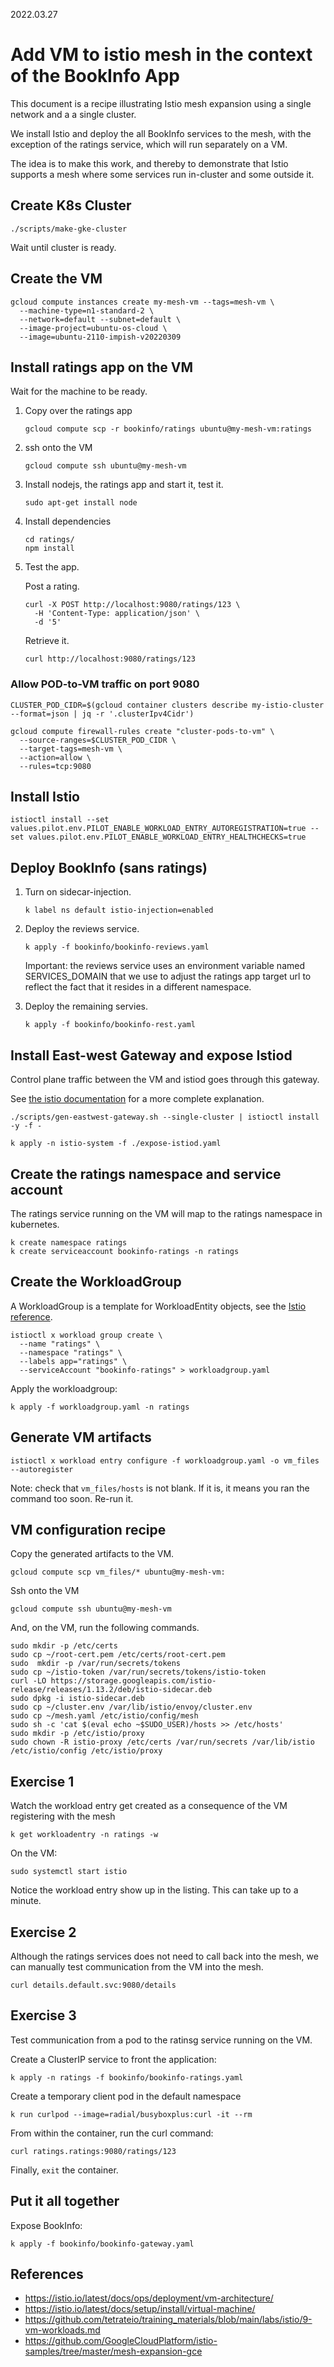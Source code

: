 2022.03.27

# Add VM to istio mesh in the context of the BookInfo App

This document is a recipe illustrating Istio mesh expansion using a single network and a a single cluster.

We install Istio and deploy the all BookInfo services to the mesh, with the exception of the ratings service, which will run separately on a VM.

The idea is to make this work, and thereby to demonstrate that Istio supports a mesh where some services run in-cluster and some outside it.

## Create K8s Cluster

```shell
./scripts/make-gke-cluster
```

Wait until cluster is ready.

## Create the VM

```shell
gcloud compute instances create my-mesh-vm --tags=mesh-vm \
  --machine-type=n1-standard-2 \
  --network=default --subnet=default \
  --image-project=ubuntu-os-cloud \
  --image=ubuntu-2110-impish-v20220309
```

## Install ratings app on the VM

Wait for the machine to be ready.

1. Copy over the ratings app

    ```shell
    gcloud compute scp -r bookinfo/ratings ubuntu@my-mesh-vm:ratings
    ```

1. ssh onto the VM

    ```shell
    gcloud compute ssh ubuntu@my-mesh-vm
    ```

1. Install nodejs, the ratings app and start it, test it.

    ```shell
    sudo apt-get install node
    ```

1. Install dependencies

    ```shell
    cd ratings/
    npm install
    ```

1. Test the app.

    Post a rating.

    ```shell
    curl -X POST http://localhost:9080/ratings/123 \
      -H 'Content-Type: application/json' \
      -d '5'
    ```

    Retrieve it.

    ```shell
    curl http://localhost:9080/ratings/123
    ```

### Allow POD-to-VM traffic on port 9080

```shell
CLUSTER_POD_CIDR=$(gcloud container clusters describe my-istio-cluster --format=json | jq -r '.clusterIpv4Cidr')

gcloud compute firewall-rules create "cluster-pods-to-vm" \
  --source-ranges=$CLUSTER_POD_CIDR \
  --target-tags=mesh-vm \
  --action=allow \
  --rules=tcp:9080
```

## Install Istio

```shell
istioctl install --set values.pilot.env.PILOT_ENABLE_WORKLOAD_ENTRY_AUTOREGISTRATION=true --set values.pilot.env.PILOT_ENABLE_WORKLOAD_ENTRY_HEALTHCHECKS=true
```

## Deploy BookInfo (sans ratings)

1. Turn on sidecar-injection.

    ```shell
    k label ns default istio-injection=enabled
    ```

1. Deploy the reviews service.

    ```shell
    k apply -f bookinfo/bookinfo-reviews.yaml
    ```

    Important: the reviews service uses an environment variable named SERVICES_DOMAIN that we use to adjust the ratings app target url to reflect the fact that it resides in a different namespace.

1. Deploy the remaining servies.

    ```shell
    k apply -f bookinfo/bookinfo-rest.yaml
    ```

## Install East-west Gateway and expose Istiod

Control plane traffic between the VM and istiod goes through this gateway.

See [the istio documentation](https://istio.io/latest/docs/ops/deployment/vm-architecture/) for a more complete explanation.

```shell
./scripts/gen-eastwest-gateway.sh --single-cluster | istioctl install -y -f -
```

```shell
k apply -n istio-system -f ./expose-istiod.yaml
```

## Create the ratings namespace and service account

The ratings service running on the VM will map to the ratings namespace in kubernetes.

```shell
k create namespace ratings
k create serviceaccount bookinfo-ratings -n ratings
```

## Create the WorkloadGroup

A WorkloadGroup is a template for WorkloadEntity objects, see the [Istio reference](https://istio.io/latest/docs/reference/config/networking/workload-group/).

```shell
istioctl x workload group create \
  --name "ratings" \
  --namespace "ratings" \
  --labels app="ratings" \
  --serviceAccount "bookinfo-ratings" > workloadgroup.yaml
```

Apply the workloadgroup:

```shell
k apply -f workloadgroup.yaml -n ratings
```

## Generate VM artifacts

```shell
istioctl x workload entry configure -f workloadgroup.yaml -o vm_files --autoregister
```

Note: check that `vm_files/hosts` is not blank. If it is, it means you ran the command too soon.  Re-run it.

## VM configuration recipe

Copy the generated artifacts to the VM.

```shell
gcloud compute scp vm_files/* ubuntu@my-mesh-vm:
```

Ssh onto the VM

```shell
gcloud compute ssh ubuntu@my-mesh-vm
```

And, on the VM, run the following commands.

```
sudo mkdir -p /etc/certs
sudo cp ~/root-cert.pem /etc/certs/root-cert.pem
sudo  mkdir -p /var/run/secrets/tokens
sudo cp ~/istio-token /var/run/secrets/tokens/istio-token
curl -LO https://storage.googleapis.com/istio-release/releases/1.13.2/deb/istio-sidecar.deb
sudo dpkg -i istio-sidecar.deb
sudo cp ~/cluster.env /var/lib/istio/envoy/cluster.env
sudo cp ~/mesh.yaml /etc/istio/config/mesh
sudo sh -c 'cat $(eval echo ~$SUDO_USER)/hosts >> /etc/hosts'
sudo mkdir -p /etc/istio/proxy
sudo chown -R istio-proxy /etc/certs /var/run/secrets /var/lib/istio /etc/istio/config /etc/istio/proxy
```

## Exercise 1

Watch the workload entry get created as a consequence of the VM registering with the mesh

```shell
k get workloadentry -n ratings -w
```

On the VM:

```shell
sudo systemctl start istio
```

Notice the workload entry show up in the listing.  This can take up to a minute.


## Exercise 2

Although the ratings services does not need to call back into the mesh, we can manually test communication from the VM into the mesh.

```shell
curl details.default.svc:9080/details
```

## Exercise 3

Test communication from a pod to the ratinsg service running on the VM.

Create a ClusterIP service to front the application:

```shell
k apply -n ratings -f bookinfo/bookinfo-ratings.yaml
```

Create a temporary client pod in the default namespace

```shell
k run curlpod --image=radial/busyboxplus:curl -it --rm
```

From within the container, run the curl command:

```shell
curl ratings.ratings:9080/ratings/123
```

Finally, `exit` the container.


## Put it all together

Expose BookInfo:

```shell
k apply -f bookinfo/bookinfo-gateway.yaml
```

## References

- https://istio.io/latest/docs/ops/deployment/vm-architecture/
- https://istio.io/latest/docs/setup/install/virtual-machine/
- https://github.com/tetrateio/training_materials/blob/main/labs/istio/9-vm-workloads.md
- https://github.com/GoogleCloudPlatform/istio-samples/tree/master/mesh-expansion-gce